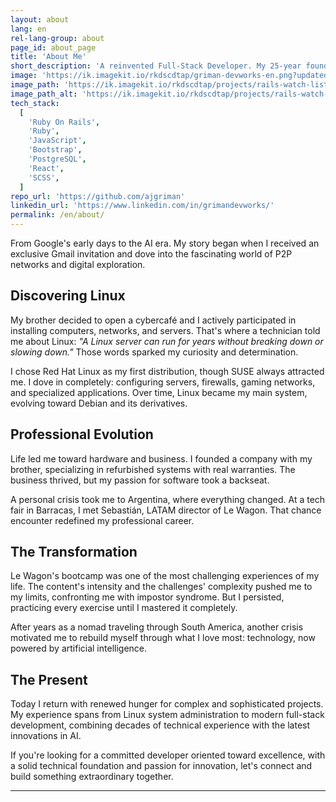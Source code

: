 ```yaml
---
layout: about
lang: en
rel-lang-group: about
page_id: about_page
title: 'About Me'
short_description: 'A reinvented Full-Stack Developer. My 25-year foundation in systems and hardware is the bedrock of my new career in software development'
image: 'https://ik.imagekit.io/rkdscdtap/griman-devworks-en.png?updatedAt=1749826326105'
image_path: 'https://ik.imagekit.io/rkdscdtap/projects/rails-watch-list2.png?updatedAt=1749384855468'
image_path_alt: 'https://ik.imagekit.io/rkdscdtap/projects/rails-watch-list3.png?updatedAt=1749384880152'
tech_stack:
  [
    'Ruby On Rails',
    'Ruby',
    'JavaScript',
    'Bootstrap',
    'PostgreSQL',
    'React',
    'SCSS',
  ]
repo_url: 'https://github.com/ajgriman'
linkedin_url: 'https://www.linkedin.com/in/grimandevworks/'
permalink: /en/about/
---
```


From Google's early days to the AI era. My story began when I received an exclusive Gmail invitation and dove into the fascinating world of P2P networks and digital exploration.

## Discovering Linux

My brother decided to open a cybercafé and I actively participated in installing computers, networks, and servers. That's where a technician told me about Linux: _"A Linux server can run for years without breaking down or slowing down."_ Those words sparked my curiosity and determination.

I chose Red Hat Linux as my first distribution, though SUSE always attracted me. I dove in completely: configuring servers, firewalls, gaming networks, and specialized applications. Over time, Linux became my main system, evolving toward Debian and its derivatives.

## Professional Evolution

Life led me toward hardware and business. I founded a company with my brother, specializing in refurbished systems with real warranties. The business thrived, but my passion for software took a backseat.

A personal crisis took me to Argentina, where everything changed. At a tech fair in Barracas, I met Sebastián, LATAM director of Le Wagon. That chance encounter redefined my professional career.

## The Transformation

Le Wagon's bootcamp was one of the most challenging experiences of my life. The content's intensity and the challenges' complexity pushed me to my limits, confronting me with impostor syndrome. But I persisted, practicing every exercise until I mastered it completely.

After years as a nomad traveling through South America, another crisis motivated me to rebuild myself through what I love most: technology, now powered by artificial intelligence.

## The Present

Today I return with renewed hunger for complex and sophisticated projects. My experience spans from Linux system administration to modern full-stack development, combining decades of technical experience with the latest innovations in AI.

If you're looking for a committed developer oriented toward excellence, with a solid technical foundation and passion for innovation, let's connect and build something extraordinary together.

---
